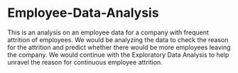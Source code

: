 # Employee-Data-Analysis
This is an analysis on an employee data for a company with frequent attrition of employees. We would be analyzing the data to check the reason for the attrition and predict whether there would be more employees leaving the company. We would continue with the Exploratory Data Analysis to help unravel the reason for continuous employee attrition.
